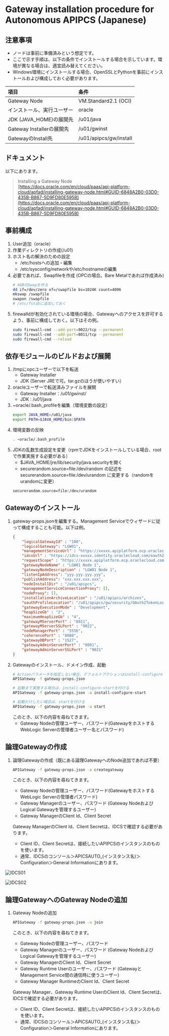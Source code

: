 # Gateway installation procedure for Autonomous APIPCS (Japanese)

## 注意事項

- ノードは事前に準備済みという想定です。
- ここで示す手順は、以下の条件でインストールする場合を示しています。環境が異なる場合は、適宜読み替えてください。
- Windows環境にインストールする場合、OpenSSLとPythonを事前にインストールおよび構成しておく必要があります。

| 項目 | 条件 |
|:--|:--|
| Gateway Node | VM.Standard2.1 (OCI) |
| インストール、実行ユーザー | oracle |
| JDK (JAVA_HOME)の展開先 | /u01/java |
| Gateway Installerの展開先 | /u01/gwinst |
| GatewayのInstall先 | /u01/apipcs/gw/install |

## ドキュメント

以下にあります。
> Installing a Gateway Node <br/>
> [https://docs.oracle.com/en/cloud/paas/api-platform-cloud/apfad/installing-gateway-node.html#GUID-6848A2B0-03D0-435B-B867-5D9FD80E595B](https://docs.oracle.com/en/cloud/paas/api-platform-cloud/apfad/installing-gateway-node.html#GUID-6848A2B0-03D0-435B-B867-5D9FD80E595B)

## 事前構成

1. User追加（oracle）
2. 作業ディレクトリの作成(/u01)
3. ホスト名の解決のための設定
    - /etc/hostsへの追加・編集
    - /etc/sysconfig/networkや/etc/hostnameの編集
4. 必要であれば、Swapfileを作成 (OPCの場合。Bare Metalであれば作成済み)
    ```bash
    # 4GBのSwapを作る
    dd if=/dev/zero of=/swapfile bs=1024K count=4096
    mkswap /swapfile
    swapon /swapfile
    # /etc/fstabに追加しておく
    ```
5. firewalldが有効化されている環境の場合、Gatewayへのアクセスを許可するよう、事前に構成しておく。以下はその例。
    ```bash
    sudo firewall-cmd --add-port=9022/tcp --permanent
    sudo firewall-cmd --add-port=8011/tcp --permanent
    sudo firewall-cmd --reload
    ```

## 依存モジュールのビルドおよび展開

1. /tmpにopcユーザーで以下を転送
    - Gateway Installer
    - JDK (Server JREで可。tar.gzのほうが使いやすい）
2. oracleユーザーで転送済みファイルを展開
    - Gateway Installer：/u01/gwinst/
    - JDK : /u01/java
3. ~oracle/.bash_profileを編集（環境変数の設定）
    ```bash
    export JAVA_HOME=/u01/java
    export PATH=$JAVA_HOME/bin:$PATH
    ```
4. 環境変数の反映
    ```bash
    . ~oracle/.bash_profile
    ```
5. JDKの乱数生成設定を変更（rpmでJDKをインストールしている場合、rootで作業実施する必要がある）
    - $JAVA_HOME/jre/lib/security/java.securityを開く
    - securerandom.source=file:/dev/random の記述を securerandom.source=file:/dev/urandom に変更する（randomをurandomに変更）
    ```bash
    securerandom.source=file:/dev/urandom
    ```

## Gatewayのインストール

1. gateway-props.jsonを編集する。Management Serviceでウィザードに従って構成することも可能。以下は例。
    ```json
    {
        "logicalGatewayId" : "100",
        "logicalGateway": "LGW01",
        "managementServiceUrl" : "https://xxxxx.apiplatform.ocp.oraclecloud.com:443",
        "idcsUrl" : "https://idcs-xxxxx.identity.oraclecloud.com/oauth2/v1/token",
        "requestScope" : "https://xxxxx.apiplatform.ocp.oraclecloud.com:443.apiplatform",
        "gatewayNodeName" : "LGW01 Node 1",
        "gatewayNodeDescription" : "LGW01 Node 1",
        "listenIpAddress": "yyy.yyy.yyy.yyy",
        "publishAddress": "xxx.xxx.xxx.xxx",
        "nodeInstallDir" : "/u01/apipcs",
        "managementServiceConnectionProxy": [],
        "nodeProxy": [],
        "installationArchiveLocation" : "/u01/apipcs/archives",
        "oauthProfileLocation": "/u01/apipcs/gw/security/OAuth2TokenLocalEnforcerConfig.xml",
        "gatewayExecutionMode" : "Development",
        "heapSizeGb" : "2",
        "maximumHeapSizeGb" : "4",
        "gatewayMServerPort" : "8011",
        "gatewayMServerSSLPort" : "9022",
        "nodeManagerPort" : "5556",
        "coherencePort" : "8088",
        "gatewayDBPort" : "1527",
        "gatewayAdminServerPort" : "8001",
        "gatewayAdminServerSSLPort" : "9021"
    }
    ```
2. Gatewayのインストール、ドメイン作成、起動
    ```bash
    # Actionパラメータを指定しない場合、デフォルトアクションはinstall-configure
    APIGateway -f gateway-props.json

    # 起動まで実施する場合は、install-configure-startを付ける
    APIGateway -f gateway-props.json -a install-configure-start

    # 起動だけしたい場合は、startを付ける
    APIGateway -f gateway-props.json -a start
    ```
    このとき、以下の内容を尋ねてきます。
    - Gateway Nodeの管理ユーザー、パスワード(GatewayをホストするWebLogic Serverの管理者ユーザー名とパスワード)

## 論理Gatewayの作成

1. 論理Gatewayの作成（既にある論理GatewayへのNode追加であれば不要）
    ```bash
    APIGateway -f gateway-props.json -a creategateway
    ```
    このとき、以下の内容を尋ねてきます。
    - Gateway Nodeの管理ユーザー、パスワード(GatewayをホストするWebLogic Serverの管理者パスワード)
    - Gateway Managerのユーザー、パスワード (Gateway NodeおよびLogical Gatewayを管理するユーザー)
    - Gateway ManagerのClient Id、Client Secret

    Gateway ManagerのClient Id、Client Secretは、IDCSで確認する必要があります。
    - Client ID、Client Secretは、接続したいAPIPCSのインスタンスのものを使います。
    - 通常、IDCSのコンソール＞APICSAUTO_(インスタンス名)＞Configuration＞General Informationにあります。

![IDCS01](https://raw.githubusercontent.com/anishi1222/APIPCS/images/Gateway/IDCS-image01.png)

![IDCS02](https://raw.githubusercontent.com/anishi1222/APIPCS/images/Gateway/IDCS-image02.png)

## 論理GatewayへのGateway Nodeの追加

1. Gateway Nodeの追加
    ```bash
    APIGateway -f gateway-props.json -a join
    ```
    このとき、以下の内容を尋ねてきます。
    - Gateway Nodeの管理ユーザー、パスワード
    - Gateway Managerのユーザー、パスワード (Gateway NodeおよびLogical Gatewayを管理するユーザー)
    - Gateway ManagerのClient Id、Client Secret
    - Gateway Runtime Userのユーザー、パスワード (GatewayとManagement Service間の通信時に使うユーザー)
    - Gateway Manager RuntimeのClient Id、Client Secret

    Gateway Manager、Gateway Runtime UserのClient Id、Client Secretは、IDCSで確認する必要があります。
    - Client ID、Client Secretは、接続したいAPIPCSのインスタンスのものを使います。
    - 通常、IDCSのコンソール＞APICSAUTO_(インスタンス名)＞Configuration＞General Informationにあります。
